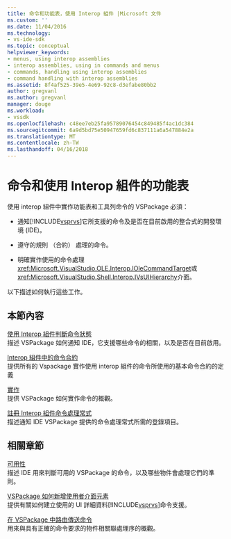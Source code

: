 ```yaml
---
title: 命令和功能表，使用 Interop 組件 |Microsoft 文件
ms.custom: ''
ms.date: 11/04/2016
ms.technology:
- vs-ide-sdk
ms.topic: conceptual
helpviewer_keywords:
- menus, using interop assemblies
- interop assemblies, using in commands and menus
- commands, handling using interop assemblies
- command handling with interop assemblies
ms.assetid: 8f4af525-39e5-4e69-92c8-d3efabe80bb2
author: gregvanl
ms.author: gregvanl
manager: douge
ms.workload:
- vssdk
ms.openlocfilehash: c48ee7eb25fa95789076454c849485f4ac1dc384
ms.sourcegitcommit: 6a9d5bd75e50947659fd6c837111a6a547884e2a
ms.translationtype: MT
ms.contentlocale: zh-TW
ms.lasthandoff: 04/16/2018
---
```

# <a name="commands-and-menus-that-use-interop-assemblies"></a>命令和使用 Interop 組件的功能表
使用 interop 組件中實作功能表和工具列命令的 VSPackage 必須：  
  
-   通知[!INCLUDE[vsprvs](../../code-quality/includes/vsprvs_md.md)]它所支援的命令及是否在目前啟用的整合式的開發環境 (IDE)。  
  
-   遵守的規則 （合約） 處理的命令。  
  
-   明確實作使用的命令處理<xref:Microsoft.VisualStudio.OLE.Interop.IOleCommandTarget>或<xref:Microsoft.VisualStudio.Shell.Interop.IVsUIHierarchy>介面。  
  
 以下描述如何執行這些工作。  
  
## <a name="in-this-section"></a>本節內容  
 [使用 Interop 組件判斷命令狀態](../../extensibility/internals/determining-command-status-by-using-interop-assemblies.md)  
 描述 VSPackage 如何通知 IDE，它支援哪些命令的相關，以及是否在目前啟用。  
  
 [Interop 組件中的命令合約](../../extensibility/internals/command-contracts-in-interop-assemblies.md)  
 提供所有的 Vspackage 實作使用 interop 組件的命令所使用的基本命令合約的定義  
  
 [實作](../../extensibility/internals/command-implementation.md)  
 提供 VSPackage 如何實作命令的概觀。  
  
 [註冊 Interop 組件命令處理常式](../../extensibility/internals/registering-interop-assembly-command-handlers.md)  
 描述通知 IDE VSPackage 提供的命令處理常式所需的登錄項目。  
  
## <a name="related-sections"></a>相關章節  
 [可用性](../../extensibility/internals/command-availability.md)  
 描述 IDE 用來判斷可用的 VSPackage 的命令，以及哪些物件會處理它們的準則。  
  
 [VSPackage 如何新增使用者介面元素](../../extensibility/internals/how-vspackages-add-user-interface-elements.md)  
 提供有關如何建立使用的 UI 詳細資料[!INCLUDE[vsprvs](../../code-quality/includes/vsprvs_md.md)]命令支援。  
  
 [在 VSPackage 中路由傳送命令](../../extensibility/internals/command-routing-in-vspackages.md)  
 用來與具有正確的命令要求的物件相關聯處理序的概觀。